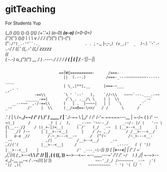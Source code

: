 # gitTeaching
For Students
Yup

(\__/)	()_()	     ()-()          	(_)_(_)
(+'.'+)   (o-0)  ___(o-o)___  	(=0-0=)      
('')_('')   ()_()   \  \  \ v /  /  /    	(")_(")
                       	(")-(")         
("`-/")_.-'"``-._                   
 . . `; -._    )-;-,_`)
 (v_,)'  _  )`-.\  ``-'
  _.- _..-_/ / ((.'
 ((,.-'   ((,/
               zzzzz               
(\(\
( -.-)
o__(")(") 
              __
              / _)
     _.----._/ /
    /         /
 __/ (  | (  |
/__.-'|_|--|_|

                              _
                            ==(W{==========-      /===-
                              ||  (.--.)         /===-_---~~~~~~~~~------____
                              | \_,|**|,__      |===-~___                _,-' `
                 -==\\        `\ ' `--'   ),    `//~\\   ~~~~`---.___.-~~
             ______-==|        /`\_. .__/\ \    | |  \\           _-~`
       __--~~~  ,-/-==\\      (   | .  |~~~~|   | |   `\        ,'
    _-~       /'    |  \\     )__/==0==-\<>/   / /      \      /
  .'        /       |   \\      /~\___/~~\/  /' /        \   /'
 /  ____  /         |    \`\.__/-~~   \  |_/'  /          \/'
/-'~    ~~~~~---__  |     ~-/~         ( )   /'        _--~`
                  \_|      /        _) | ;  ),   __--~~
                    '~~--_/      _-~/- |/ \   '-~ \             
                   {\__--_/}    / \\_>-|)<__\      \
                   /'   (_/  _-~  | |__>--<__|      | 
                  |   _/) )-~     | |__>--<__|      |   
                  / /~ ,_/       / /__>---<__/      |  
                 o-o _//        /-~_>---<__-~      / 
                 (^(~          /~_>---<__-      _-~              
                ,/|           /__>--<__/     _-~                 
             ,//('(          |__>--<__|     /                  .----_ 
            ( ( '))          |__>--<__|    |                 /' _---_~\
         `-)) )) (           |__>--<__|    |               /'  /     ~\`\
        ,/,'//( (             \__>--<__\    \            /'  //        ||
      ,( ( ((, ))              ~-__>--<_~-_  ~--____---~' _/'/        /'
    `~/  )` ) ,/|                 ~-_~>--<_/-__       __-~ _/ 
  ._-~//( )/ )) `                    ~~-'_/_/ /~~~~~~~__--~ 
   ;'( ')/ ,)(                              ~~~~~~~~~~ 
  ' ') '( (/
    '   '  `             



